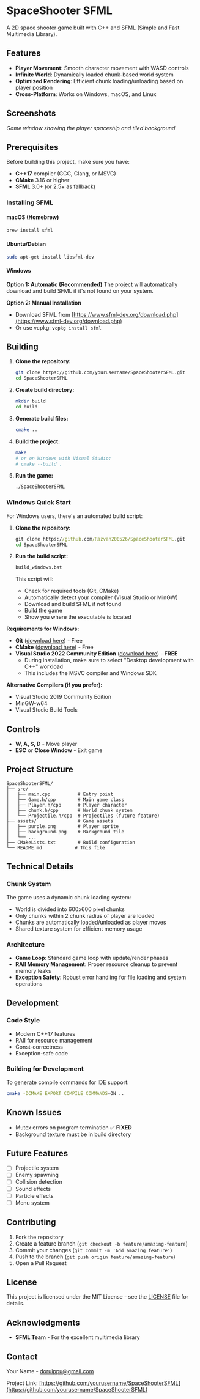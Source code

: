 # SpaceShooter SFML

A 2D space shooter game built with C++ and SFML (Simple and Fast Multimedia Library).

## Features

- **Player Movement**: Smooth character movement with WASD controls
- **Infinite World**: Dynamically loaded chunk-based world system
- **Optimized Rendering**: Efficient chunk loading/unloading based on player position
- **Cross-Platform**: Works on Windows, macOS, and Linux

## Screenshots

*Game window showing the player spaceship and tiled background*

## Prerequisites

Before building this project, make sure you have:

- **C++17** compiler (GCC, Clang, or MSVC)
- **CMake** 3.16 or higher
- **SFML** 3.0+ (or 2.5+ as fallback)

### Installing SFML

#### macOS (Homebrew)
```bash
brew install sfml
```

#### Ubuntu/Debian
```bash
sudo apt-get install libsfml-dev
```

#### Windows

**Option 1: Automatic (Recommended)**
The project will automatically download and build SFML if it's not found on your system.

**Option 2: Manual Installation**
- Download SFML from [https://www.sfml-dev.org/download.php](https://www.sfml-dev.org/download.php)
- Or use vcpkg: `vcpkg install sfml`

## Building

1. **Clone the repository:**
   ```bash
   git clone https://github.com/yourusername/SpaceShooterSFML.git
   cd SpaceShooterSFML
   ```

2. **Create build directory:**
   ```bash
   mkdir build
   cd build
   ```

3. **Generate build files:**
   ```bash
   cmake ..
   ```

4. **Build the project:**
   ```bash
   make
   # or on Windows with Visual Studio:
   # cmake --build .
   ```

5. **Run the game:**
   ```bash
   ./SpaceShooterSFML
   ```

### Windows Quick Start

For Windows users, there's an automated build script:

1. **Clone the repository:**
   ```cmd
   git clone https://github.com/Razvan200526/SpaceShooterSFML.git
   cd SpaceShooterSFML
   ```

2. **Run the build script:**
   ```cmd
   build_windows.bat
   ```

   This script will:
   - Check for required tools (Git, CMake)
   - Automatically detect your compiler (Visual Studio or MinGW)
   - Download and build SFML if not found
   - Build the game
   - Show you where the executable is located

**Requirements for Windows:**
- **Git** ([download here](https://git-scm.com/download/win)) - Free
- **CMake** ([download here](https://cmake.org/download/)) - Free
- **Visual Studio 2022 Community Edition** ([download here](https://visualstudio.microsoft.com/vs/community/)) - **FREE**
  - During installation, make sure to select "Desktop development with C++" workload
  - This includes the MSVC compiler and Windows SDK

**Alternative Compilers (if you prefer):**
  - Visual Studio 2019 Community Edition
  - MinGW-w64
  - Visual Studio Build Tools

## Controls

- **W, A, S, D** - Move player
- **ESC** or **Close Window** - Exit game

## Project Structure

```
SpaceShooterSFML/
├── src/
│   ├── main.cpp          # Entry point
│   ├── Game.h/cpp        # Main game class
│   ├── Player.h/cpp      # Player character
│   ├── chunk.h/cpp       # World chunk system
│   └── Projectile.h/cpp  # Projectiles (future feature)
├── assets/               # Game assets
│   ├── purple.png        # Player sprite
│   ├── background.png    # Background tile
│   └── ...
├── CMakeLists.txt        # Build configuration
└── README.md            # This file
```

## Technical Details

### Chunk System
The game uses a dynamic chunk loading system:
- World is divided into 600x600 pixel chunks
- Only chunks within 2 chunk radius of player are loaded
- Chunks are automatically loaded/unloaded as player moves
- Shared texture system for efficient memory usage

### Architecture
- **Game Loop**: Standard game loop with update/render phases
- **RAII Memory Management**: Proper resource cleanup to prevent memory leaks
- **Exception Safety**: Robust error handling for file loading and system operations

## Development

### Code Style
- Modern C++17 features
- RAII for resource management
- Const-correctness
- Exception-safe code

### Building for Development
To generate compile commands for IDE support:
```bash
cmake -DCMAKE_EXPORT_COMPILE_COMMANDS=ON ..
```

## Known Issues

- ~~Mutex errors on program termination~~ ✅ **FIXED**
- Background texture must be in build directory

## Future Features

- [ ] Projectile system
- [ ] Enemy spawning
- [ ] Collision detection
- [ ] Sound effects
- [ ] Particle effects
- [ ] Menu system

## Contributing

1. Fork the repository
2. Create a feature branch (`git checkout -b feature/amazing-feature`)
3. Commit your changes (`git commit -m 'Add amazing feature'`)
4. Push to the branch (`git push origin feature/amazing-feature`)
5. Open a Pull Request

## License

This project is licensed under the MIT License - see the [LICENSE](LICENSE) file for details.

## Acknowledgments

- **SFML Team** - For the excellent multimedia library

## Contact

Your Name - doruippu@gmail.com

Project Link: [https://github.com/yourusername/SpaceShooterSFML](https://github.com/yourusername/SpaceShooterSFML)
